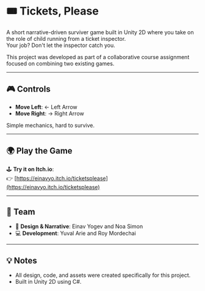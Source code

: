 # 🎟️ Tickets, Please

A short narrative-driven surviver game built in Unity 2D where you take on the role of child running from a ticket inspector.  
Your job? Don't let the inspector catch you.

This project was developed as part of a collaborative course assignment focused on combining two existing games.

---

## 🎮 Controls

- **Move Left**: ← Left Arrow  
- **Move Right**: → Right Arrow

Simple mechanics, hard to survive.

---

## 🌍 Play the Game

🕹️ **Try it on Itch.io**:  
👉 [https://einavyo.itch.io/ticketsplease](https://einavyo.itch.io/ticketsplease)

---

## 🧠 Team

- 🎨 **Design & Narrative**: Einav Yogev and Noa Simon  
- 💻 **Development**: Yuval Arie and Roy Mordechai

---

## 💡 Notes

- All design, code, and assets were created specifically for this project.
- Built in Unity 2D using C#.

